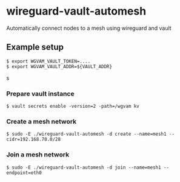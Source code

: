 # wireguard-vault-automesh
Automatically connect nodes to a mesh using wireguard and vault


## Example setup

```
$ export WGVAM_VAULT_TOKEN=....
$ export WGVAM_VAULT_ADDR=${VAULT_ADDR}
```
s
### Prepare vault instance

```
$ vault secrets enable -version=2 -path=/wgvam kv
```

### Create a mesh network

```
$ sudo -E ./wireguard-vault-automesh -d create --name=mesh1 --cidr=192.168.70.0/28
```

### Join a mesh network

```
$ sudo -E ./wireguard-vault-automesh -d join --name=mesh1 --endpoint=eth0
```
